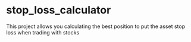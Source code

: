 # stop_loss_calculator
This project allows you calculating the best position to put the asset stop loss when trading with stocks
